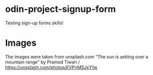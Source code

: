 # odin-project-signup-form
Testing sign-up forms skills!

# Images
The images were taken from unsplash.com
"The sun is setting over a mountain range" by Pramod Tiwari / https://unsplash.com/photos/EVPnMSJxY1w